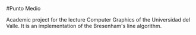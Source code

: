 #Punto Medio

Academic project for the lecture Computer Graphics of the Universidad del Valle. It is an implementation of the Bresenham's line algorithm.
